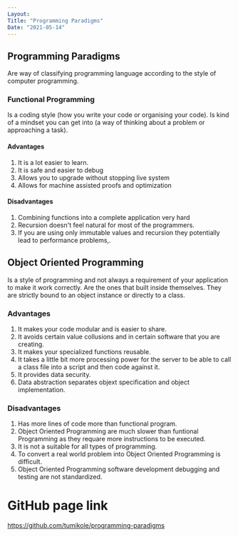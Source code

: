 ```yaml
---
Layout:
Title: "Programming Paradigms"
Date: "2021-05-14"
---
```


## Programming Paradigms

Are way of classifying programming language according to the style of computer programming. 

### Functional Programming

 Is a coding style (how you write your code or organising your code).
 Is kind of a mindset you can get into (a way of thinking about a problem or approaching a task). 

#### Advantages

1. It is a lot easier to learn.
2. It is safe and easier to debug
3. Allows you to upgrade without stopping live system
4. Allows for machine assisted proofs and optimization

#### Disadvantages

1. Combining functions into a complete application very hard
2. Recursion doesn't feel natural for most of the programmers.
3. If you are using only immutable values and recursion they potentially lead to performance problems,.


## Object Oriented Programming

Is a style of programming and not always a requirement of your application to make it work correctly. Are the ones that built inside themselves. They are strictly bound to an object instance or directly to a class.

### Advantages

1. It makes your code modular and is easier to share.
2. It avoids certain value collusions and in certain software that you are creating.
3. It makes your specialized functions reusable.
4. It takes a little bit more processing power for the server to be able to call a class file into a script and then code  against it.
5. It provides data security.
6. Data abstraction  separates objext specification and object implementation.

### Disadvantages

1. Has more lines of code more than functional program.
2. Object Oriented Programming are much slower than funtional Programming as they requare more instructions to be executed.
3. It is not a suitable for all types of programming. 
4. To convert a real world problem into Object Oriented Programming is difficult. 
5. Object Oriented Programming software development debugging and testing are not standardized.


# GitHub page link

https://github.com/tumikole/programming-paradigms